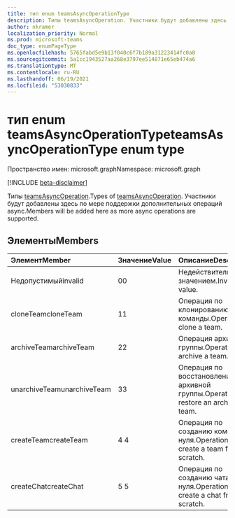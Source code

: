 ```yaml
---
title: тип enum teamsAsyncOperationType
description: Типы teamsAsyncOperation. Участники будут добавлены здесь по мере поддержки дополнительных операций async.
author: nkramer
localization_priority: Normal
ms.prod: microsoft-teams
doc_type: enumPageType
ms.openlocfilehash: 5765fabd5e9b13f040c6f7b189a31223414fc0a0
ms.sourcegitcommit: 5a1cc1943527aa268e3797ee514871e65eb474a6
ms.translationtype: MT
ms.contentlocale: ru-RU
ms.lasthandoff: 06/19/2021
ms.locfileid: "53030833"
---
```

# <a name="teamsasyncoperationtype-enum-type"></a><span data-ttu-id="1dfbf-104">тип enum teamsAsyncOperationType</span><span class="sxs-lookup"><span data-stu-id="1dfbf-104">teamsAsyncOperationType enum type</span></span>

<span data-ttu-id="1dfbf-105">Пространство имен: microsoft.graph</span><span class="sxs-lookup"><span data-stu-id="1dfbf-105">Namespace: microsoft.graph</span></span>

[!INCLUDE [beta-disclaimer](../../includes/beta-disclaimer.md)]

<span data-ttu-id="1dfbf-106">Типы [teamsAsyncOperation](teamsasyncoperation.md).</span><span class="sxs-lookup"><span data-stu-id="1dfbf-106">Types of [teamsAsyncOperation](teamsasyncoperation.md).</span></span> <span data-ttu-id="1dfbf-107">Участники будут добавлены здесь по мере поддержки дополнительных операций async.</span><span class="sxs-lookup"><span data-stu-id="1dfbf-107">Members will be added here as more async operations are supported.</span></span>

## <a name="members"></a><span data-ttu-id="1dfbf-108">Элементы</span><span class="sxs-lookup"><span data-stu-id="1dfbf-108">Members</span></span>

| <span data-ttu-id="1dfbf-109">Элемент</span><span class="sxs-lookup"><span data-stu-id="1dfbf-109">Member</span></span> | <span data-ttu-id="1dfbf-110">Значение</span><span class="sxs-lookup"><span data-stu-id="1dfbf-110">Value</span></span>| <span data-ttu-id="1dfbf-111">Описание</span><span class="sxs-lookup"><span data-stu-id="1dfbf-111">Description</span></span> |
|:---------------|:--------|:----------|
|<span data-ttu-id="1dfbf-112">Недопустимый</span><span class="sxs-lookup"><span data-stu-id="1dfbf-112">invalid</span></span>|<span data-ttu-id="1dfbf-113">0</span><span class="sxs-lookup"><span data-stu-id="1dfbf-113">0</span></span>|<span data-ttu-id="1dfbf-114">Недействительным значением.</span><span class="sxs-lookup"><span data-stu-id="1dfbf-114">Invalid value.</span></span>|
|<span data-ttu-id="1dfbf-115">cloneTeam</span><span class="sxs-lookup"><span data-stu-id="1dfbf-115">cloneTeam</span></span>|<span data-ttu-id="1dfbf-116">1</span><span class="sxs-lookup"><span data-stu-id="1dfbf-116">1</span></span>|<span data-ttu-id="1dfbf-117">Операция по клонированию команды.</span><span class="sxs-lookup"><span data-stu-id="1dfbf-117">Operation to clone a team.</span></span>|
|<span data-ttu-id="1dfbf-118">archiveTeam</span><span class="sxs-lookup"><span data-stu-id="1dfbf-118">archiveTeam</span></span>|<span data-ttu-id="1dfbf-119">2</span><span class="sxs-lookup"><span data-stu-id="1dfbf-119">2</span></span>|<span data-ttu-id="1dfbf-120">Операция архивации группы.</span><span class="sxs-lookup"><span data-stu-id="1dfbf-120">Operation to archive a team.</span></span>|
|<span data-ttu-id="1dfbf-121">unarchiveTeam</span><span class="sxs-lookup"><span data-stu-id="1dfbf-121">unarchiveTeam</span></span>|<span data-ttu-id="1dfbf-122">3</span><span class="sxs-lookup"><span data-stu-id="1dfbf-122">3</span></span>|<span data-ttu-id="1dfbf-123">Операция по восстановлению архивной группы.</span><span class="sxs-lookup"><span data-stu-id="1dfbf-123">Operation to restore an archived team.</span></span>|
|<span data-ttu-id="1dfbf-124">createTeam</span><span class="sxs-lookup"><span data-stu-id="1dfbf-124">createTeam</span></span>|<span data-ttu-id="1dfbf-125">4 </span><span class="sxs-lookup"><span data-stu-id="1dfbf-125">4</span></span>|<span data-ttu-id="1dfbf-126">Операция по созданию команды с нуля.</span><span class="sxs-lookup"><span data-stu-id="1dfbf-126">Operation to create a team from scratch.</span></span>|
|<span data-ttu-id="1dfbf-127">createChat</span><span class="sxs-lookup"><span data-stu-id="1dfbf-127">createChat</span></span>|<span data-ttu-id="1dfbf-128">5 </span><span class="sxs-lookup"><span data-stu-id="1dfbf-128">5</span></span>|<span data-ttu-id="1dfbf-129">Операция по созданию чата с нуля.</span><span class="sxs-lookup"><span data-stu-id="1dfbf-129">Operation to create a chat from scratch.</span></span>|
